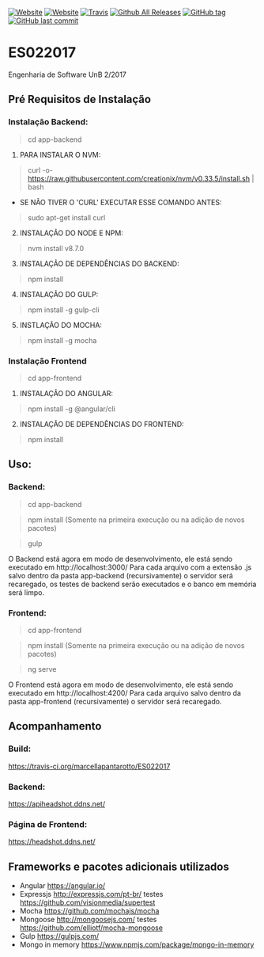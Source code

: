 [![Website](https://img.shields.io/website-up-down-green-red/https/headshot.ddns.net.svg?label=headshot-front)]()
[![Website](https://img.shields.io/website-up-down-green-red/https/apiheadshot.ddns.net.svg?label=headshot-back)]()
[![Travis](https://img.shields.io/travis/marcellapantarotto/ES022017.svg)]()
[![Github All Releases](https://img.shields.io/github/downloads/marcellapantarotto/ES022017/total.svg)]()
[![GitHub tag](https://img.shields.io/github/tag/marcellapantarotto/ES022017.svg)]()
[![GitHub last commit](https://img.shields.io/github/last-commit/marcellapantarotto/ES022017.svg)]()
# ES022017

Engenharia de Software UnB 2/2017


## Pré Requisitos de Instalação
### Instalação Backend:

> cd app-backend

1. PARA INSTALAR O NVM:
> curl -o- https://raw.githubusercontent.com/creationix/nvm/v0.33.5/install.sh | bash
  - SE NÃO TIVER O 'CURL' EXECUTAR ESSE COMANDO ANTES:
  > sudo apt-get install curl
2. INSTALAÇÃO DO NODE E NPM:
> nvm install v8.7.0
3. INSTALAÇÃO DE DEPENDÊNCIAS DO BACKEND:
> npm install
4. INSTALAÇÃO DO GULP:
> npm install -g gulp-cli
5. INSTLAÇÃO DO MOCHA:
> npm install -g mocha

### Instalação Frontend

> cd app-frontend

1. INSTALAÇÃO DO ANGULAR:
> npm install -g @angular/cli
2. INSTALAÇÃO DE DEPENDÊNCIAS DO FRONTEND:
> npm install

## Uso:
### Backend:

> cd app-backend

> npm install (Somente na primeira execução ou na adição de novos pacotes)

> gulp

O Backend está agora em modo de desenvolvimento, ele está sendo executado em http://localhost:3000/
Para cada arquivo com a extensão .js salvo dentro da pasta app-backend (recursivamente) o servidor será
recaregado, os testes de backend serão executados e o banco em memória será limpo.

### Frontend:

> cd app-frontend

> npm install (Somente na primeira execução ou na adição de novos pacotes)

> ng serve

O Frontend está agora em modo de desenvolvimento, ele está sendo executado em http://localhost:4200/
Para cada arquivo salvo dentro da pasta app-frontend (recursivamente) o servidor será
recaregado.

## Acompanhamento
### Build:
https://travis-ci.org/marcellapantarotto/ES022017

### Backend:
https://apiheadshot.ddns.net/

### Página de Frontend:
https://headshot.ddns.net/

## Frameworks e pacotes adicionais utilizados

- Angular https://angular.io/
- Expressjs http://expressjs.com/pt-br/ testes https://github.com/visionmedia/supertest
- Mocha https://github.com/mochajs/mocha
- Mongoose http://mongoosejs.com/ testes https://github.com/elliotf/mocha-mongoose
- Gulp https://gulpjs.com/
- Mongo in memory https://www.npmjs.com/package/mongo-in-memory
